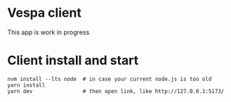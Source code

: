 <!-- Copyright Yahoo. Licensed under the terms of the Apache 2.0 license. See LICENSE in the project root. -->

# Vespa client

This app is work in progress

# Client install and start

    nvm install --lts node  # in case your current node.js is too old
    yarn install
    yarn dev                # then open link, like http://127.0.0.1:5173/
